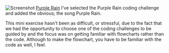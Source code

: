 

![Screenshot](http://i.imgur.com/Thxw7sb.png)
[Purple Rain](https://sarasoennichsen.github.io/mini_ex/miniex8/)
I've selected the Purple Rain coding challenge and added the obvious; the song Purple Rain.

This mini exercise hasn't been as difficult, or stressful, due to the fact that we had the opportunity to choose one of the coding challenges to be guided by and the focus was on getting familiar with flowcharts rather than the code. Although to make the flowchart, you have to be familiar with the code as well, I feel. 
